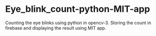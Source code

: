 # Eye_blink_count-python-MIT-app
Counting the eye blinks using python in opencv-3. Storing the count in firebase and displaying the result using MIT app.
